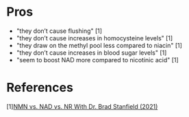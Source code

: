 # Pros
- "they don’t cause flushing" [1]
- "they don’t cause increases in homocysteine levels" [1]
- "they draw on the methyl pool less compared to niacin" [1]
- "they don’t cause increases in blood sugar levels" [1]
- "seem to boost NAD more compared to nicotinic acid" [1]

# References
[1][NMN vs. NAD vs. NR With Dr. Brad Stanfield (2021)](https://www.lifespan.io/news/nmn-vs-nad-vs-nr-with-dr-brad-stanfield/)